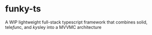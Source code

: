 # funky-ts
A WIP lightweight full-stack typescript framework that combines solid, tele*fun*c, and *ky*sley into a MVVMC architecture
